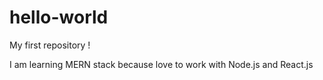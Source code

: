 # hello-world
My first repository !


I am learning MERN stack because love to work with 
Node.js and React.js
